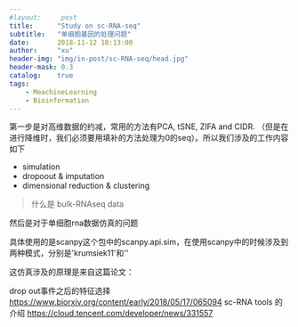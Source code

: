 ```yaml
---
#layout:     post
title:      "Study on sc-RNA-seq"
subtitle:   "单细胞基因的处理问题"
date:       2018-11-12 10:13:00
author:     "xu"
header-img: "img/in-post/sc-RNA-seq/head.jpg"
header-mask: 0.3
catalog:    true
tags:
    - MeachineLearning
    - Bioinformation
---
```


第一步是对高维数据的约减，常用的方法有PCA, tSNE, ZIFA and CIDR.
（但是在进行降维时，我们必须要用填补的方法处理为0的seq）。所以我们涉及的工作内容如下
* simulation
* dropoout & imputation
* dimensional reduction & clustering
>什么是 bulk-RNAseq data 

然后是对于单细胞rna数据仿真的问题

具体使用的是scanpy这个包中的scanpy.api.sim，在使用scanpy中的时候涉及到两种模式，分别是'krumsiek11'和''

这仿真涉及的原理是来自这篇论文：






drop out事件之后的特征选择
https://www.biorxiv.org/content/early/2018/05/17/065094
sc-RNA tools 的介绍
https://cloud.tencent.com/developer/news/331557
